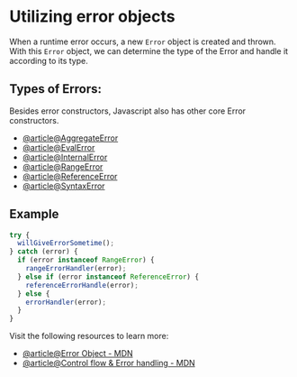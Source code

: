 # Utilizing error objects

When a runtime error occurs, a new `Error` object is created and thrown. With this `Error` object, we can determine the type of the Error and handle it according to its type.

## Types of Errors:

Besides error constructors, Javascript also has other core Error constructors.

- [@article@AggregateError](https://developer.mozilla.org/en-US/docs/Web/JavaScript/Reference/Global_Objects/AggregateError)
- [@article@EvalError](https://developer.mozilla.org/en-US/docs/Web/JavaScript/Reference/Global_Objects/EvalError)
- [@article@InternalError](https://developer.mozilla.org/en-US/docs/Web/JavaScript/Reference/Global_Objects/InternalError)
- [@article@RangeError](https://developer.mozilla.org/en-US/docs/Web/JavaScript/Reference/Global_Objects/RangeError)
- [@article@ReferenceError](https://developer.mozilla.org/en-US/docs/Web/JavaScript/Reference/Global_Objects/ReferenceError)
- [@article@SyntaxError](https://developer.mozilla.org/en-US/docs/Web/JavaScript/Reference/Global_Objects/SyntaxError)

## Example

```js
try {
  willGiveErrorSometime();
} catch (error) {
  if (error instanceof RangeError) {
    rangeErrorHandler(error);
  } else if (error instanceof ReferenceError) {
    referenceErrorHandle(error);
  } else {
    errorHandler(error);
  }
}
```

Visit the following resources to learn more:

- [@article@Error Object - MDN](https://developer.mozilla.org/en-US/docs/Web/JavaScript/Reference/Global_Objects/Error)
- [@article@Control flow & Error handling - MDN](https://developer.mozilla.org/en-US/docs/Web/JavaScript/Guide/Control_flow_and_error_handling)
